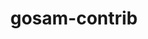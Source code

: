 ---
title: "gosam-contrib"
layout: cache
categories: [package, develop-2025-07-13]
meta: {"compilers": ["gcc@11.4.0"], "num_specs": 1, "num_specs_by_stack": {"hep": 1, "root": 1}, "oss": ["ubuntu22.04"], "platforms": ["linux"], "stacks": ["hep", "root"], "targets": ["x86_64_v3"], "versions": ["2.0"]}
spec_details: [{"compiler": "gcc@11.4.0", "hash": "67c4cicfjeoxpt2hvc4osvp4iurz3hwc", "os": "ubuntu22.04", "platform": "linux", "size": "-", "stacks": ["hep", "root"], "target": "x86_64_v3", "variants": ["build_system=autotools", "libs:=shared,static", "~pic"], "versions": ["2.0"]}]
---